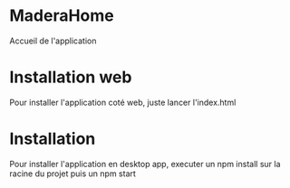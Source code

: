 # MaderaHome

Accueil de l'application

# Installation web

Pour installer l'application coté web, juste lancer l'index.html

# Installation 

Pour installer l'application en desktop app, executer un npm install sur la racine du projet puis un npm start


